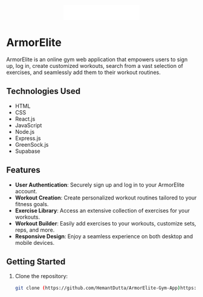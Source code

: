<div align="center">
  <img src="https://github.com/HemantDutta/ArmorElite-Gym-App/blob/main/client/public/assets/images/armorEliteLogoSlimTrans.png" alt="ArmorElite Logo" width="200">
</div>

# ArmorElite

ArmorElite is an online gym web application that empowers users to sign up, log in, create customized workouts, search from a vast selection of exercises, and seamlessly add them to their workout routines.

## Technologies Used

- HTML
- CSS
- React.js
- JavaScript
- Node.js
- Express.js
- GreenSock.js
- Supabase

## Features

- **User Authentication**: Securely sign up and log in to your ArmorElite account.
- **Workout Creation**: Create personalized workout routines tailored to your fitness goals.
- **Exercise Library**: Access an extensive collection of exercises for your workouts.
- **Workout Builder**: Easily add exercises to your workouts, customize sets, reps, and more.
- **Responsive Design**: Enjoy a seamless experience on both desktop and mobile devices.

## Getting Started

1. Clone the repository:

   ```bash
   git clone (https://github.com/HemantDutta/ArmorElite-Gym-App)https://github.com/HemantDutta/ArmorElite-Gym-App.git

